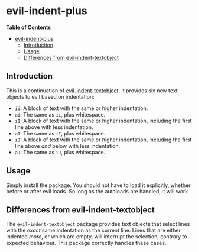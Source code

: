# evil-indent-plus

<!-- markdown-toc start - Don't edit this section. Run M-x markdown-toc-generate-toc again -->
**Table of Contents**

- [evil-indent-plus](#evil-indent-plus)
    - [Introduction](#introduction)
    - [Usage](#usage)
    - [Differences from evil-indent-textobject](#differences-from-evil-indent-textobject)

<!-- markdown-toc end -->

## Introduction

This is a continuation of
[evil-indent-textobject](https://github.com/cofi/evil-indent-textobject). It
provides six new text objects to evil based on indentation:

* `ii`: A block of text with the same or higher indentation.
* `ai`: The same as `ii`, plus whitespace.
* `iI`: A block of text with the same or higher indentation, including the first
line above with less indentation.
* `aI`: The same as `iI`, plus whitespace.
* `iJ`: A block of text with the same or higher indentation, including the first
line above *and* below with less indentation.
* `aJ`: The same as `iJ`, plus whitespace.

## Usage

Simply install the package. You should not have to load it explicitly, whether
before or after evil loads. So long as the autoloads are handled, it will work.

## Differences from evil-indent-textobject

The `evil-indent-textobject` package provides text objects that select lines
with the *exact* same indentation as the current line. Lines that are either
indented *more*, or which are empty, will interrupt the selection, contrary to
expected behaviour. This package correctly handles these cases.
